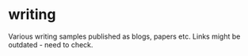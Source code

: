 # writing
Various writing samples published as blogs, papers etc. Links might be outdated - need to check.
